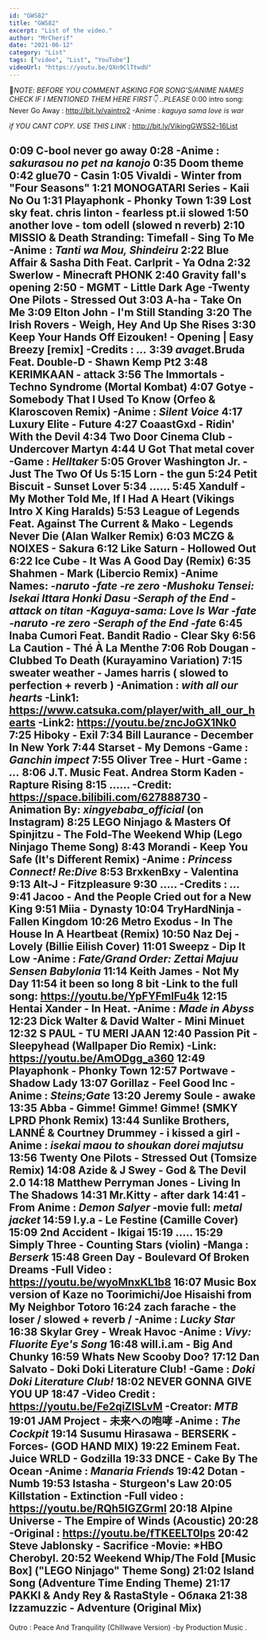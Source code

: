 ```yaml
---
id: "GWS82"
title: "GWS82"
excerpt: "List of the video."
author: "MrCherif"
date: "2021-06-12"
category: "List"
tags: ["video", "List", "YouTube"]
videoUrl: "https://youtu.be/QXn9ClTtwdU"
---
```

📌*NOTE*:
*BEFORE YOU COMMENT ASKING FOR SONG'S/ANIME NAMES CHECK IF I MENTIONED THEM HERE FIRST👇 ..PLEASE*
0:00 intro song: Never Go Away :
http://bit.ly/vaintro2
-Anime : *kaguya sama love is war*

*if YOU CANT COPY. USE THIS LINK :*
http://bit.ly/VikingGWSS2-16List

0:09 C-bool never go away
0:28
-Anime : *sakurasou no pet na kanojo*
0:35 Doom theme
0:42 glue70 - Casin
1:05 Vivaldi - Winter from "Four Seasons"
1:21 MONOGATARI Series - Kaii No Ou
1:31 Playaphonk - Phonky Town
1:39 Lost sky feat. chris linton - fearless pt.ii slowed
1:50 another love - tom odell (slowed n reverb)
2:10 MISSIO & Death Stranding: Timefall - Sing To Me
-Anime : *Tanti wa Mou, Shindeiru*
2:22 Blue Affair & Sasha Dith Feat. Carlprit - Ya Odna
2:32 Swerlow - Minecraft PHONK
2:40 Gravity fall's opening
2:50 - MGMT - Little Dark Age
-Twenty One Pilots - Stressed Out
3:03 A-ha - Take On Me
3:09 Elton John - I'm Still Standing 
3:20 The Irish Rovers - Weigh, Hey And Up She Rises
3:30 Keep Your Hands Off Eizouken! - Opening | Easy Breezy  [remix]
-Credits : *...*
3:39 $avage$t.Bruda Feat. Double-D - Shawn Kemp Pt2
3:48 KERIMKAAN - attack
3:56 The Immortals - Techno Syndrome (Mortal Kombat)
4:07 Gotye - Somebody That I Used To Know (Orfeo & Klaroscoven Remix)
-Anime : *Silent Voice*
4:17 Luxury Elite - Future
4:27 CoaastGxd - Ridin' With the Devil
4:34 Two Door Cinema Club - Undercover Martyn
4:44 U Got That metal cover
-Game : *Helltaker*
5:05 Grover Washington Jr. - Just The Two Of Us
5:15 Lorn - the gun
5:24 Petit Biscuit - Sunset Lover
5:34 ......
5:45 Xandulf - My Mother Told Me, If I Had A Heart (Vikings Intro X King Haralds)
5:53 League of Legends Feat. Against The Current & Mako - Legends Never Die (Alan Walker Remix)
6:03 MCZG & NOIXES - Sakura
6:12 Like Saturn - Hollowed Out
6:22 Ice Cube - It Was A Good Day (Remix)
6:35 Shahmen - Mark (Libercio Remix)
-Anime Names: *-naruto 
-fate 
-re zero 
-Mushoku Tensei: Isekai Ittara Honki Dasu 
-Seraph of the End 
-attack on titan 
-Kaguya-sama: Love Is War 
-fate 
-naruto 
-re zero 
-Seraph of the End 
-fate*
6:45 Inaba Cumori Feat. Bandit Radio - Clear Sky
6:56 La Caution - Thé À La Menthe
7:06 Rob Dougan - Clubbed To Death (Kurayamino Variation)
7:15 sweater weather - James harris ( slowed to perfection + reverb )
-Animation : *with all our hearts*
-Link1: https://www.catsuka.com/player/with_all_our_hearts
-Link2: https://youtu.be/zncJoGX1Nk0
7:25 Hiboky - Exil
7:34 Bill Laurance - December In New York
7:44 Starset - My Demons
-Game : *Ganchin impect*
7:55 Oliver Tree - Hurt
-Game : *...*
8:06 J.T. Music Feat. Andrea Storm Kaden - Rapture Rising
8:15 ......
-Credit: https://space.bilibili.com/627888730
-Animation By: *xingyebaba_official* (on Instagram)
8:25 LEGO Ninjago & Masters Of Spinjitzu - The Fold-The Weekend Whip (Lego Ninjago Theme Song)
8:43 Morandi - Keep You Safe (It's Different Remix)
-Anime : *Princess Connect! Re:Dive*
8:53 BrxkenBxy - Valentina
9:13 Alt-J - Fitzpleasure
9:30 .....
-Credits : *...*
9:41 Jacoo - And the People Cried out for a New King
9:51 Miia - Dynasty
10:04 TryHardNinja - Fallen Kingdom
10:26 Metro Exodus - In The House In A Heartbeat (Remix)
10:50 Naz Dej - Lovely (Billie Eilish Cover)
11:01 Sweepz - Dip It Low
-Anime : *Fate/Grand Order: Zettai Majuu Sensen Babylonia*
11:14 Keith James - Not My Day
11:54 it been so long 8 bit
-Link to the full song: https://youtu.be/YpFYFmIFu4k
12:15 Hentai Xander - In Heat.
-Anime : *Made in Abyss*
12:23 Dick Walter & David Walter - Mini Minuet
12:32 S PAUL - TU MERI JAAN
12:40 Passion Pit - Sleepyhead (Wallpaper Dio Remix)
-Link: https://youtu.be/AmODgg_a360
12:49 Playaphonk - Phonky Town
12:57 Portwave - Shadow Lady
13:07 Gorillaz - Feel Good Inc
-Anime : *Steins;Gate*
13:20 Jeremy Soule - awake
13:35 Abba - Gimme! Gimme! Gimme! (SMKY LPRD Phonk Remix)
13:44 Sunlike Brothers, LANNÉ & Courtney Drummey - i kissed a girl
-Anime : *isekai maou to shoukan dorei majutsu*
13:56 Twenty One Pilots - Stressed Out (Tomsize Remix)
14:08 Azide & J Swey - God & The Devil 2.0
14:18 Matthew Perryman Jones - Living In The Shadows
14:31 Mr.Kitty -  after dark
14:41 
-From Anime : *Demon Salyer*
-movie full: *metal jacket*
14:59 l.y.a - Le Festine (Camille Cover)
15:09 2nd Accident - Ikigai
15:19 .....
15:29 Simply Three - Counting Stars (violin)
-Manga : *Berserk*
15:48 Green Day - Boulevard Of Broken Dreams
-Full Video : https://youtu.be/wyoMnxKL1b8
16:07 Music Box version of Kaze no Toorimichi/Joe Hisaishi from My Neighbor Totoro
16:24 zach farache - the loser / slowed + reverb /
-Anime : *Lucky Star*
16:38 Skylar Grey - Wreak Havoc
-Anime : *Vivy: Fluorite Eye's Song*
16:48 will.i.am - Big And Chunky
16:59 Whats New Scooby Doo?
17:12 Dan Salvato - Doki Doki Literature Club!
-Game : *Doki Doki Literature Club!*
18:02 NEVER GONNA GIVE YOU UP
18:47
-Video Credit : https://youtu.be/Fe2qiZlSLvM
-Creator: *MTB*
19:01 JAM Project - 未来への咆哮
-Anime : *The Cockpit*
19:14 Susumu Hirasawa - BERSERK -Forces- (GOD HAND MIX)
19:22 Eminem Feat. Juice WRLD - Godzilla
19:33 DNCE - Cake By The Ocean
-Anime : *Manaria Friends*
19:42 Dotan - Numb
19:53 Istasha - Sturgeon's Law
20:05 Killstation - Extinction
-Full video : https://youtu.be/RQh5IGZGrmI
20:18 Alpine Universe - The Empire of Winds (Acoustic)
20:28
-Original : https://youtu.be/fTKEELT0Ips
20:42 Steve Jablonsky - Sacrifice
-Movie: *HBO Cherobyl.
20:52 Weekend Whip/The Fold [Music Box] ("LEGO Ninjago" Theme Song)
21:02 Island Song (Adventure Time Ending Theme)
21:17 PAKKI & Andy Rey & RastaStyle - Облака
21:38 Izzamuzzic - Adventure (Original Mix)
----
Outro : Peace And Tranquility (Chillwave Version) -by Production Music .
